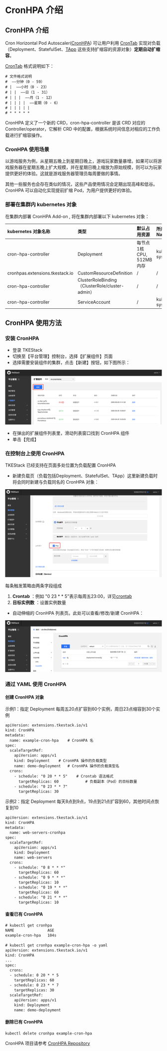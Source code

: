 # CronHPA 介绍

## CronHPA 介绍

Cron Horizontal Pod Autoscaler\([CronHPA](https://github.com/tkestack/cron-hpa)\) 可让用户利用 [CronTab](https://en.wikipedia.org/wiki/Cron) 实现对负载（Deployment、StatefulSet、[TApp](https://github.com/tkestack/tke/blob/master/hack/addon/readme/TappController.md) 这些支持扩缩容的资源对象）**定期自动扩缩容**。

[CronTab](https://en.wikipedia.org/wiki/Cron) 格式说明如下：

```text
# 文件格式说明
#  ——分钟（0 - 59）
# |  ——小时（0 - 23）
# | |  ——日（1 - 31）
# | | |  ——月（1 - 12）
# | | | |  ——星期（0 - 6）
# | | | | |
# * * * * *
```

CronHPA 定义了一个新的 CRD，cron-hpa-controller 是该 CRD 对应的 Controller/operator，它解析 CRD 中的配置，根据系统时间信息对相应的工作负载进行扩缩容操作。

### CronHPA 使用场景

以游戏服务为例，从星期五晚上到星期日晚上，游戏玩家数量暴增。如果可以将游戏服务器在星期五晚上扩大规模，并在星期日晚上缩放为原始规模，则可以为玩家提供更好的体验。这就是游戏服务器管理员每周要做的事情。

其他一些服务也会存在类似的情况，这些产品使用情况会定期出现高峰和低谷。CronHPA 可以自动化实现提前扩缩 Pod，为用户提供更好的体验。

### 部署在集群内 kubernetes 对象

在集群内部署 CronHPA Add-on , 将在集群内部署以下 kubernetes 对象：

| kubernetes 对象名称 | 类型 | 默认占用资源 | 所属 Namespaces |
| :--- | :--- | :--- | :--- |
| cron-hpa-controller | Deployment | 每节点1核 CPU, 512MB内存 | kube-system |
| cronhpas.extensions.tkestack.io | CustomResourceDefinition | / | / |
| cron-hpa-controller | ClusterRoleBinding（ClusterRole/cluster-admin） | / | / |
| cron-hpa-controller | ServiceAccount | / | kube-system |

## CronHPA 使用方法

### 安装 CronHPA

* 登录 TKEStack
* 切换至【平台管理】控制台，选择【扩展组件】页面
* 选择需要安装组件的集群，点击【新建】按钮，如下图所示： 

![](../../../images/image%20%28128%29.png)

* 在弹出的扩展组件列表里，滑动列表窗口找到 CronHPA 组件
* 单击【完成】

### 在控制台上使用 CronHPA

TKEStack 已经支持在页面多处位置为负载配置 CronHPA

* 新建负载页（负载包括Deployment、StatefulSet、TApp）这里新建负载时将会同时新建与负载同名的 CronHPA 对象：

![](../../../images/image%20%2897%29.png)

每条触发策略由两条字段组成

1. **Crontab** ：例如 "0 23 \* \* 5"表示每周五23:00，详见[crontab](https://en.wikipedia.org/wiki/Cron)
2. **目标实例数** ：设置实例数量

* 自动伸缩的 CronHPA 列表页。此处可以查看/修改/新建 CronHPA：

![](../../../images/image%20%2815%29.png)

### 通过 YAML 使用 CronHPA

#### 创建 CronHPA 对象

示例1：指定 Deployment 每周五20点扩容到60个实例，周日23点缩容到30个实例

```text
apiVersion: extensions.tkestack.io/v1
kind: CronHPA
metadata:
  name: example-cron-hpa	# CronHPA 名
spec:
  scaleTargetRef:
    apiVersion: apps/v1
    kind: Deployment	# CronHPA 操作的负载类型
    name: demo-deployment	# CronHPA 操作的负载类型名
  crons:
    - schedule: "0 20 * * 5"	# Crontab 语法格式
      targetReplicas: 60			# 负载副本（Pod）的目标数量
    - schedule: "0 23 * * 7"
      targetReplicas: 30
```

示例2：指定 Deployment 每天8点到9点，19点到21点扩容到60，其他时间点恢复到10

```text
apiVersion: extensions.tkestack.io/v1
kind: CronHPA
metadata:
  name: web-servers-cronhpa
spec:
  scaleTargetRef:
    apiVersion: apps/v1
    kind: Deployment
    name: web-servers
  crons:
    - schedule: "0 8 * * *"
      targetReplicas: 60
    - schedule: "0 9 * * *"
      targetReplicas: 10
    - schedule: "0 19 * * *"
      targetReplicas: 60
    - schedule: "0 21 * * *"
      targetReplicas: 10
```

#### 查看已有 CronHPA

```text
# kubectl get cronhpa
NAME               AGE
example-cron-hpa   104s

# kubectl get cronhpa example-cron-hpa -o yaml
apiVersion: extensions.tkestack.io/v1
kind: CronHPA
...
spec:
  crons:
  - schedule: 0 20 * * 5
    targetReplicas: 60
  - schedule: 0 23 * * 7
    targetReplicas: 30
  scaleTargetRef:
    apiVersion: apps/v1
    kind: Deployment
    name: demo-deployment
```

#### 删除已有 CronHPA

```text
kubectl delete cronhpa example-cron-hpa
```

CronHPA 项目请参考 [CronHPA Repository](https://github.com/tkestack/cron-hpa)

